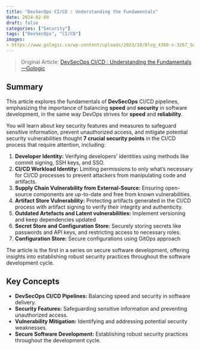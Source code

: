 ```yaml
---
title: "DevSecOps CI/CD : Understanding the Fundamentals"
date: 2024-02-09
draft: false
categories: ["Security"]
tags: ["DevSecOps", "CI/CD"]
images:
- https://www.gologic.ca/wp-content/uploads/2023/10/Blog_4360-x-3267_Securite-5-1024x767.png
---
```


> Original Article: [DevSecOps CI/CD : Understanding the Fundamentals—Gologic](https://www.gologic.ca/en/devsecops-ci-cd/)

## Summary

This article explores the fundamentals of **DevSecOps** CI/CD pipelines, emphasizing the importance of balancing **speed** and **security** in software development, in the same way DevOps strives for **speed** and **reliability**.

  You will learn about key security features and measures to safeguard sensitive information, prevent unauthorized access, and mitigate potential security vulnerabilities thought **7 crucial security points** in the CI/CD process that require attention, including:

1.  **Developer Identity:** Verifying developers' identities using methods like commit signing, SSH keys, and SSO.
2.  **CI/CD Workload Identity:** Limiting permissions to only what’s necessary for CI/CD processes to prevent attackers from manipulating code and artifacts.
3.  **Supply Chain Vulnerability from External-Source:** Ensuring open-source components are up-to-date and free from known vulnerabilities.
4.  **Artifact Store Vulnerability:** Protecting artifacts generated in the CI/CD process with artifact signing to verify their integrity and authenticity.
5.  **Outdated Artefacts and Latent vulnerabilities:** Implement versioning and keep dependencies updated
6.  **Secret Store and Configuration Store:** Securely storing secrets like passwords and API keys, and restricting access to necessary roles.
7.  **Configuration Store:** Secure configurations using GitOps approach

The article is the first in a series on secure software development, offering insights into establishing robust security practices throughout the software development cycle.

## Key Concepts

*   **DevSecOps CI/CD Pipelines:** Balancing speed and security in software delivery.
*   **Security Features:** Safeguarding sensitive information and preventing unauthorized access.
*   **Vulnerability Mitigation:** Identifying and addressing potential security weaknesses.
*   **Secure Software Development:** Establishing robust security practices throughout the development cycle.